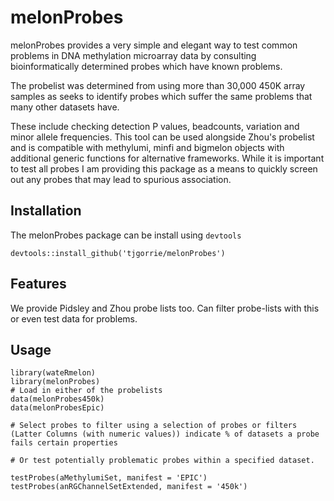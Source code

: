 # melonProbes

melonProbes provides a very simple and elegant way to test common problems in DNA methylation microarray data by consulting bioinformatically determined probes which have known problems.

The probelist was determined from using more than 30,000 450K array samples as seeks to identify probes which suffer the same problems that many other datasets have.

These include checking detection P values, beadcounts, variation and minor allele frequencies. This tool can be used alongside Zhou's probelist and is compatible with methylumi, minfi and bigmelon objects with additional generic functions for alternative frameworks. While it is important to test all probes I am providing this package as a means to quickly screen out any probes that may lead to spurious association.

## Installation
The melonProbes package can be install using `devtools`
```
devtools::install_github('tjgorrie/melonProbes')
```

## Features
We provide Pidsley and Zhou probe lists too.
Can filter probe-lists with this or even test data for problems.

## Usage

```
library(wateRmelon)
library(melonProbes)
# Load in either of the probelists
data(melonProbes450k)
data(melonProbesEpic)

# Select probes to filter using a selection of probes or filters (Latter Columns (with numeric values)) indicate % of datasets a probe fails certain properties

# Or test potentially problematic probes within a specified dataset.

testProbes(aMethylumiSet, manifest = 'EPIC')
testProbes(anRGChannelSetExtended, manifest = '450k')
```